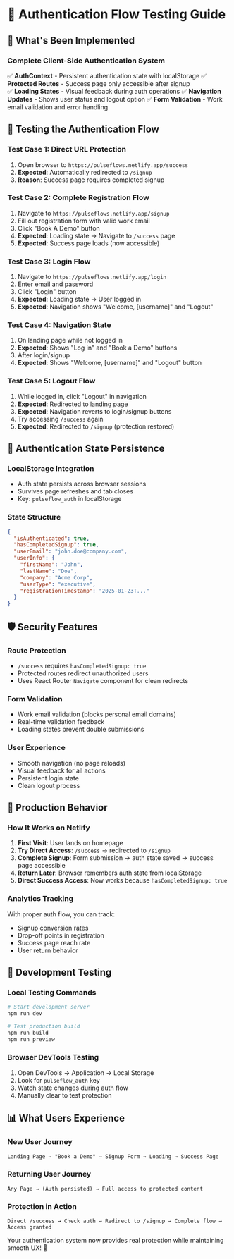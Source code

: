 # 🔐 Authentication Flow Testing Guide

## 🎯 What's Been Implemented

### **Complete Client-Side Authentication System**
✅ **AuthContext** - Persistent authentication state with localStorage
✅ **Protected Routes** - Success page only accessible after signup  
✅ **Loading States** - Visual feedback during auth operations
✅ **Navigation Updates** - Shows user status and logout option
✅ **Form Validation** - Work email validation and error handling

## 🧪 Testing the Authentication Flow

### **Test Case 1: Direct URL Protection**
1. Open browser to `https://pulseflows.netlify.app/success`
2. **Expected**: Automatically redirected to `/signup` 
3. **Reason**: Success page requires completed signup

### **Test Case 2: Complete Registration Flow**
1. Navigate to `https://pulseflows.netlify.app/signup`
2. Fill out registration form with valid work email
3. Click "Book A Demo" button
4. **Expected**: Loading state → Navigate to `/success` page
5. **Expected**: Success page loads (now accessible)

### **Test Case 3: Login Flow** 
1. Navigate to `https://pulseflows.netlify.app/login`
2. Enter email and password
3. Click "Login" button
4. **Expected**: Loading state → User logged in
5. **Expected**: Navigation shows "Welcome, [username]" and "Logout"

### **Test Case 4: Navigation State**
1. On landing page while not logged in
2. **Expected**: Shows "Log in" and "Book a Demo" buttons
3. After login/signup
4. **Expected**: Shows "Welcome, [username]" and "Logout" button

### **Test Case 5: Logout Flow**
1. While logged in, click "Logout" in navigation
2. **Expected**: Redirected to landing page
3. **Expected**: Navigation reverts to login/signup buttons
4. Try accessing `/success` again
5. **Expected**: Redirected to `/signup` (protection restored)

## 🔄 Authentication State Persistence

### **LocalStorage Integration**
- Auth state persists across browser sessions
- Survives page refreshes and tab closes
- Key: `pulseflow_auth` in localStorage

### **State Structure**
```json
{
  "isAuthenticated": true,
  "hasCompletedSignup": true,
  "userEmail": "john.doe@company.com",
  "userInfo": {
    "firstName": "John",
    "lastName": "Doe",
    "company": "Acme Corp",
    "userType": "executive",
    "registrationTimestamp": "2025-01-23T..."
  }
}
```

## 🛡️ Security Features

### **Route Protection**
- `/success` requires `hasCompletedSignup: true`
- Protected routes redirect unauthorized users
- Uses React Router `Navigate` component for clean redirects

### **Form Validation**
- Work email validation (blocks personal email domains)
- Real-time validation feedback
- Loading states prevent double submissions

### **User Experience**
- Smooth navigation (no page reloads)
- Visual feedback for all actions
- Persistent login state
- Clean logout process

## 🚀 Production Behavior

### **How It Works on Netlify**
1. **First Visit**: User lands on homepage
2. **Try Direct Access**: `/success` → redirected to `/signup`
3. **Complete Signup**: Form submission → auth state saved → success page accessible
4. **Return Later**: Browser remembers auth state from localStorage
5. **Direct Success Access**: Now works because `hasCompletedSignup: true`

### **Analytics Tracking**
With proper auth flow, you can track:
- Signup conversion rates
- Drop-off points in registration
- Success page reach rate
- User return behavior

## 🔧 Development Testing

### **Local Testing Commands**
```bash
# Start development server
npm run dev

# Test production build
npm run build
npm run preview
```

### **Browser DevTools Testing**
1. Open DevTools → Application → Local Storage
2. Look for `pulseflow_auth` key
3. Watch state changes during auth flow
4. Manually clear to test protection

## 📊 What Users Experience

### **New User Journey**
```
Landing Page → "Book a Demo" → Signup Form → Loading → Success Page
```

### **Returning User Journey**  
```
Any Page → (Auth persisted) → Full access to protected content
```

### **Protection in Action**
```
Direct /success → Check auth → Redirect to /signup → Complete flow → Access granted
```

Your authentication system now provides real protection while maintaining smooth UX! 🎉
